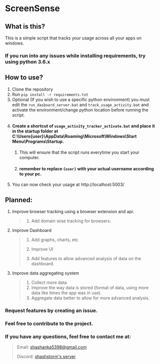 # ScreenSense

## What is this?

This is a simple script that tracks your usage across all your apps on windows.

### If you run into any issues while installing requirements, try using python 3.6.x
## How to use?

1. Clone the repository
2. Run `pip install -r requirements.txt`
3. Optional (If you wish to use a specific python environment) you must edit the `run_dasboard_server.bat` and `track_usage_activity.bat` and activate the environment/change python location before running the script.
4. #### Create a shortcut of `usage_activity_tracker_activate.bat` and place it in the startup folder at C:\Users\{user}\AppData\Roaming\Microsoft\Windows\Start Menu\Programs\Startup.
   1. This will ensure that the script runs everytime you start your computer.
   2. #### remember to replace `{user}` with your actual username according to your pc.
5. You can now check your usage at http://localhost:5003/


## Planned:
1. Improve browser tracking using a browser extension and api.
   > 1. Add domain wise tracking for browsers.
2. Improve Dashboard
   > 1. Add graphs, charts, etc
   > 
   > 2. Improve UI
   > 
   > 3. Add features to allow advanced analysis of data on the dashboard.

3. Improve data aggregating system
   > 1. Collect more data
   > 2. Improve the way data is stored (format of data, using more data like times the app was in use).
   > 3. Aggregate data better to allow for more advanced analysis.

### Request features by creating an issue.
### Feel free to contribute to the project.
### If you have any questions, feel free to contact me at:  
> Email: [shashanka5398@gmail.com](mailto:shashanka5398@gmail.com)
> 
> Discord: [shashstorm's server](https://discord.gg/CgDsUGAKtA)
